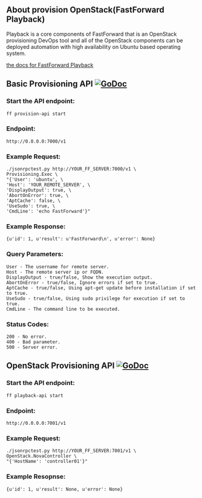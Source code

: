 ## About provision OpenStack(FastForward Playback)
Playback is a core components of FastForward that is an OpenStack provisioning DevOps tool and all of the OpenStack components can be deployed automation with high availability on Ubuntu based operating system.

[the docs for FastForward Playback](doc/fastforward_playback.md)

## Basic Provisioning API [![GoDoc](https://godoc.org/github.com/nofdev/fastforward/provisioning?status.svg)](https://godoc.org/github.com/nofdev/fastforward/provisioning)

### Start the API endpoint:

	ff provision-api start

### Endpoint:

	http://0.0.0.0:7000/v1
	
### Example Request:

	./jsonrpctest.py http://YOUR_FF_SERVER:7000/v1 \
	Provisioning.Exec \
	"{'User': 'ubuntu', \
	'Host': 'YOUR_REMOTE_SERVER', \
	'DisplayOutput': true, \
	'AbortOnError': true, \
	'AptCache': false, \
	'UseSudo': true, \
	'CmdLine': 'echo FastForward'}"

### Example Response:

	{u'id': 1, u'result': u'FastForward\n', u'error': None}
	
### Query Parameters:
	User - The username for remote server.
	Host - The remote server ip or FQDN.
	DisplayOutput - true/false, Show the execution output.
	AbortOnError - true/false, Ignore errors if set to true.
	AptCache - true/false, Using apt-get update before installation if set to true.
	UseSudo - true/false, Using sudo privilege for execution if set to true.
	CmdLine - The command line to be executed.

### Status Codes:
	200 - No error.
	400 - Bad parameter.
	500 - Server error.

## OpenStack Provisioning API [![GoDoc](https://godoc.org/github.com/nofdev/fastforward/provisioning/api/rpc/json/openstack?status.svg)](https://godoc.org/github.com/nofdev/fastforward/provisioning/api/rpc/json/openstack)

### Start the API endpoint:

	ff playback-api start

### Endpoint:

	http://0.0.0.0:7001/v1

### Example Request:

	./jsonrpctest.py http://YOUR_FF_SERVER:7001/v1 \
	OpenStack.NovaController \
	"{'HostName': 'controller01'}"

### Example Resopnse:

	{u'id': 1, u'result': None, u'error': None}
